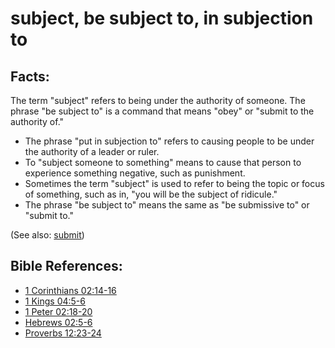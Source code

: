 # subject, be subject to, in subjection to #

## Facts: ##

The term "subject" refers to being under the authority of someone. The phrase "be subject to" is a command that means "obey" or "submit to the authority of."

* The phrase "put in subjection to" refers to causing people to be under the authority of a leader or ruler.
* To "subject someone to something" means to cause that person to experience something negative, such as punishment.
* Sometimes the term "subject" is used to refer to being the topic or focus of something, such as in, "you will be the subject of ridicule."
* The phrase "be subject to" means the same as "be submissive to" or "submit to."

(See also: [submit](../other/submit.md))

## Bible References: ##

* [1 Corinthians 02:14-16](en/tn/1co/help/02/14)
* [1 Kings 04:5-6](en/tn/1ki/help/04/05)
* [1 Peter 02:18-20](en/tn/1pe/help/02/18)
* [Hebrews 02:5-6](en/tn/heb/help/02/05)
* [Proverbs 12:23-24](en/tn/pro/help/12/23)